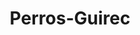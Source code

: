 ---
guid: "04c325ca29e2"
title: "Perros-Guirec"
latlng: "48.815531, -3.444848"
videoId: "k-JcKnqO3h4" 
---